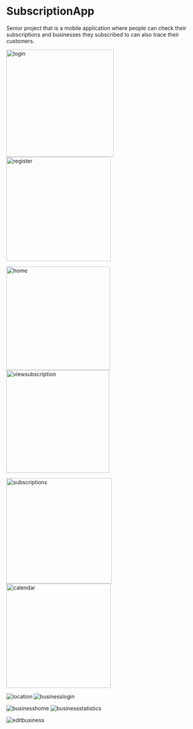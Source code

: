 # SubscriptionApp
 
Senior project that is a mobile application where people can check their subscriptions and businesses they subscribed to can also trace their customers.

<img width="282" alt="login" src="https://github.com/burakerdgn1/SubscriptionApp/assets/61464716/add063b6-a607-4934-b2c6-c6f788311a82"> <img width="274" alt="register" src="https://github.com/burakerdgn1/SubscriptionApp/assets/61464716/1f8d94f5-22a3-47df-8b39-ae2796324385">

<img width="272" alt="home" src="https://github.com/burakerdgn1/SubscriptionApp/assets/61464716/69f50d4c-a31c-462e-bd3c-2a0e03e7101c"> <img width="270" alt="viewsubscription" src="https://github.com/burakerdgn1/SubscriptionApp/assets/61464716/7cb46db5-2e19-4ff6-926f-fdfa57f2d68e">

<img width="277" alt="subscriptions" src="https://github.com/burakerdgn1/SubscriptionApp/assets/61464716/f4aa6ebc-4316-4cbd-8023-85393bd45940"> <img width="274" alt="calendar" src="https://github.com/burakerdgn1/SubscriptionApp/assets/61464716/19d30d57-f4cc-47b3-91b7-ef85cd500ee9">

![location](https://github.com/burakerdgn1/SubscriptionApp/assets/61464716/2e88c013-6eb7-44bf-a004-bf04fd2e6758) ![businesslogin](https://github.com/burakerdgn1/SubscriptionApp/assets/61464716/135a25e2-af0e-462e-b682-5fa75bb2bf8b)

![businesshome](https://github.com/burakerdgn1/SubscriptionApp/assets/61464716/e0ae7f4f-79c9-48e6-bd2b-3ffad09f379d) ![businessstatistics](https://github.com/burakerdgn1/SubscriptionApp/assets/61464716/a388f404-6530-4e4e-be25-b8d2df7c6125)

![editbusiness](https://github.com/burakerdgn1/SubscriptionApp/assets/61464716/4d660eef-142e-42c6-bfea-ee80ebc5f050)




